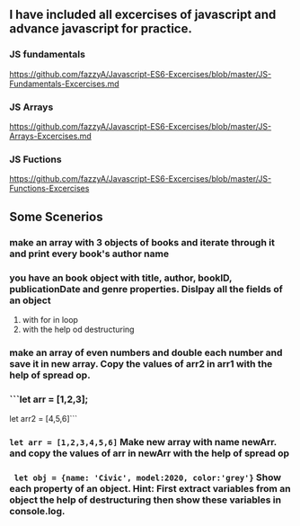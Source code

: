 ## I have included all excercises of javascript and advance javascript for practice.
### JS fundamentals
<https://github.com/fazzyA/Javascript-ES6-Excercises/blob/master/JS-Fundamentals-Excercises.md>
### JS Arrays
<https://github.com/fazzyA/Javascript-ES6-Excercises/blob/master/JS-Arrays-Excercises.md>
### JS Fuctions
<https://github.com/fazzyA/Javascript-ES6-Excercises/blob/master/JS-Functions-Excercises>
## Some Scenerios
### make an array with 3 objects of books and iterate through it and print every book's author name
### you have an book object with title, author, bookID, publicationDate and genre properties. Dislpay all the fields of an object
 1. with for in loop
 2. with the help od destructuring
### make an array of even numbers and double each number and save it in new array. Copy the values of arr2 in arr1 with the help of spread op.
### ```let arr = [1,2,3];
  let arr2 = [4,5,6]```  
### ```let arr = [1,2,3,4,5,6]```  Make new array with name newArr. and copy the values of arr in newArr with the help of spread op
### ``` let obj = {name: 'Civic', model:2020, color:'grey'}```  Show each property of an object. Hint: First extract variables from an object the help of destructuring then show these variables in console.log.
